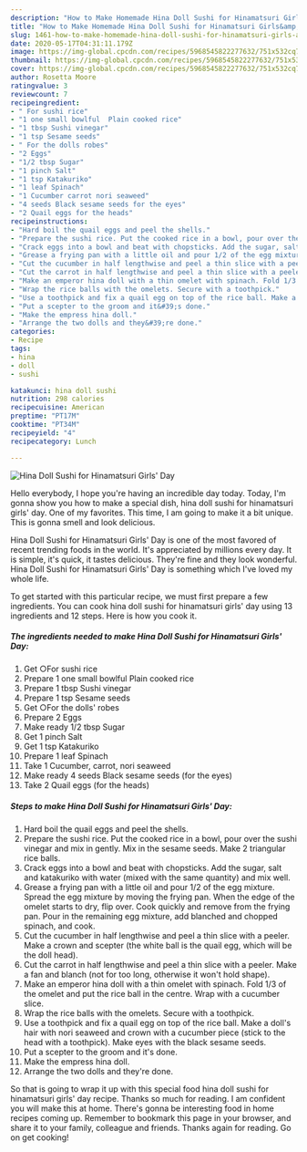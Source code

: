 ```yaml
---
description: "How to Make Homemade Hina Doll Sushi for Hinamatsuri Girls&amp;#39; Day"
title: "How to Make Homemade Hina Doll Sushi for Hinamatsuri Girls&amp;#39; Day"
slug: 1461-how-to-make-homemade-hina-doll-sushi-for-hinamatsuri-girls-and-39-day
date: 2020-05-17T04:31:11.179Z
image: https://img-global.cpcdn.com/recipes/5968545822277632/751x532cq70/hina-doll-sushi-for-hinamatsuri-girls-day-recipe-main-photo.jpg
thumbnail: https://img-global.cpcdn.com/recipes/5968545822277632/751x532cq70/hina-doll-sushi-for-hinamatsuri-girls-day-recipe-main-photo.jpg
cover: https://img-global.cpcdn.com/recipes/5968545822277632/751x532cq70/hina-doll-sushi-for-hinamatsuri-girls-day-recipe-main-photo.jpg
author: Rosetta Moore
ratingvalue: 3
reviewcount: 7
recipeingredient:
- " For sushi rice"
- "1 one small bowlful  Plain cooked rice"
- "1 tbsp Sushi vinegar"
- "1 tsp Sesame seeds"
- " For the dolls robes"
- "2 Eggs"
- "1/2 tbsp Sugar"
- "1 pinch Salt"
- "1 tsp Katakuriko"
- "1 leaf Spinach"
- "1 Cucumber carrot nori seaweed"
- "4 seeds Black sesame seeds for the eyes"
- "2 Quail eggs for the heads"
recipeinstructions:
- "Hard boil the quail eggs and peel the shells."
- "Prepare the sushi rice. Put the cooked rice in a bowl, pour over the sushi vinegar and mix in gently. Mix in the sesame seeds. Make 2 triangular rice balls."
- "Crack eggs into a bowl and beat with chopsticks. Add the sugar, salt and katakuriko with water (mixed with the same quantity) and mix well."
- "Grease a frying pan with a little oil and pour 1/2 of the egg mixture. Spread the egg mixture by moving the frying pan. When the edge of the omelet starts to dry, flip over. Cook quickly and remove from the frying pan. Pour in the remaining egg mixture, add blanched and chopped spinach, and cook."
- "Cut the cucumber in half lengthwise and peel a thin slice with a peeler. Make a crown and scepter (the white ball is the quail egg, which will be the doll head)."
- "Cut the carrot in half lengthwise and peel a thin slice with a peeler. Make a fan and blanch (not for too long, otherwise it won&#39;t hold shape)."
- "Make an emperor hina doll with a thin omelet with spinach. Fold 1/3 of the omelet and put the rice ball in the centre. Wrap with a cucumber slice."
- "Wrap the rice balls with the omelets. Secure with a toothpick."
- "Use a toothpick and fix a quail egg on top of the rice ball. Make a doll&#39;s hair with nori seaweed and crown with a cucumber piece (stick to the head with a toothpick). Make eyes with the black sesame seeds."
- "Put a scepter to the groom and it&#39;s done."
- "Make the empress hina doll."
- "Arrange the two dolls and they&#39;re done."
categories:
- Recipe
tags:
- hina
- doll
- sushi

katakunci: hina doll sushi 
nutrition: 298 calories
recipecuisine: American
preptime: "PT17M"
cooktime: "PT34M"
recipeyield: "4"
recipecategory: Lunch

---
```



![Hina Doll Sushi for Hinamatsuri Girls&#39; Day](https://img-global.cpcdn.com/recipes/5968545822277632/751x532cq70/hina-doll-sushi-for-hinamatsuri-girls-day-recipe-main-photo.jpg)

Hello everybody, I hope you're having an incredible day today. Today, I'm gonna show you how to make a special dish, hina doll sushi for hinamatsuri girls&#39; day. One of my favorites. This time, I am going to make it a bit unique. This is gonna smell and look delicious.

Hina Doll Sushi for Hinamatsuri Girls&#39; Day is one of the most favored of recent trending foods in the world. It's appreciated by millions every day. It is simple, it's quick, it tastes delicious. They're fine and they look wonderful. Hina Doll Sushi for Hinamatsuri Girls&#39; Day is something which I've loved my whole life.




To get started with this particular recipe, we must first prepare a few ingredients. You can cook hina doll sushi for hinamatsuri girls&#39; day using 13 ingredients and 12 steps. Here is how you cook it.

<!--inarticleads1-->

##### The ingredients needed to make Hina Doll Sushi for Hinamatsuri Girls&#39; Day:

1. Get  ○For sushi rice
1. Prepare 1 one small bowlful  Plain cooked rice
1. Prepare 1 tbsp Sushi vinegar
1. Prepare 1 tsp Sesame seeds
1. Get  ○For the dolls&#39; robes
1. Prepare 2 Eggs
1. Make ready 1/2 tbsp Sugar
1. Get 1 pinch Salt
1. Get 1 tsp Katakuriko
1. Prepare 1 leaf Spinach
1. Take 1 Cucumber, carrot, nori seaweed
1. Make ready 4 seeds Black sesame seeds (for the eyes)
1. Take 2 Quail eggs (for the heads)




<!--inarticleads2-->

##### Steps to make Hina Doll Sushi for Hinamatsuri Girls&#39; Day:

1. Hard boil the quail eggs and peel the shells.
1. Prepare the sushi rice. Put the cooked rice in a bowl, pour over the sushi vinegar and mix in gently. Mix in the sesame seeds. Make 2 triangular rice balls.
1. Crack eggs into a bowl and beat with chopsticks. Add the sugar, salt and katakuriko with water (mixed with the same quantity) and mix well.
1. Grease a frying pan with a little oil and pour 1/2 of the egg mixture. Spread the egg mixture by moving the frying pan. When the edge of the omelet starts to dry, flip over. Cook quickly and remove from the frying pan. Pour in the remaining egg mixture, add blanched and chopped spinach, and cook.
1. Cut the cucumber in half lengthwise and peel a thin slice with a peeler. Make a crown and scepter (the white ball is the quail egg, which will be the doll head).
1. Cut the carrot in half lengthwise and peel a thin slice with a peeler. Make a fan and blanch (not for too long, otherwise it won&#39;t hold shape).
1. Make an emperor hina doll with a thin omelet with spinach. Fold 1/3 of the omelet and put the rice ball in the centre. Wrap with a cucumber slice.
1. Wrap the rice balls with the omelets. Secure with a toothpick.
1. Use a toothpick and fix a quail egg on top of the rice ball. Make a doll&#39;s hair with nori seaweed and crown with a cucumber piece (stick to the head with a toothpick). Make eyes with the black sesame seeds.
1. Put a scepter to the groom and it&#39;s done.
1. Make the empress hina doll.
1. Arrange the two dolls and they&#39;re done.




So that is going to wrap it up with this special food hina doll sushi for hinamatsuri girls&#39; day recipe. Thanks so much for reading. I am confident you will make this at home. There's gonna be interesting food in home recipes coming up. Remember to bookmark this page in your browser, and share it to your family, colleague and friends. Thanks again for reading. Go on get cooking!
